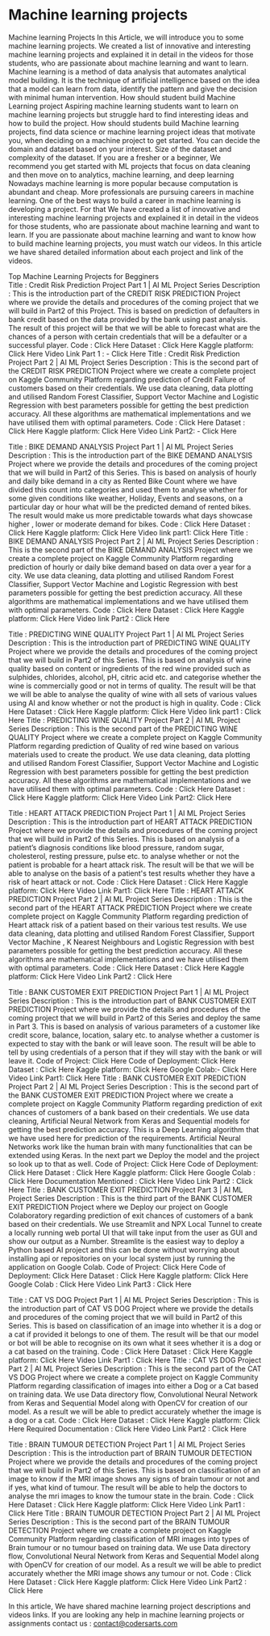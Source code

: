 # Machine learning projects

Machine learning Projects 
In this Article, we will introduce you to some  machine learning projects. We created a list of innovative and interesting machine learning projects and explained it in detail in the videos for those students, who are passionate about machine learning and want to learn. 
Machine learning is a method of data analysis that automates analytical model building. It is the technique of artificial intelligence based on the idea that a model can learn from data, identify the pattern and give the decision with minimal human intervention. 
How should student build Machine Learning project
Aspiring machine learning students want to learn on machine learning projects but struggle hard to find interesting ideas and how to build the project. How should students build Machine learning projects, find data science or machine learning project ideas that motivate you, when deciding on a machine project to get started. You can decide the domain and dataset based on your interest. Size of the dataset and complexity of the dataset. If you are a fresher or a beginner, We recommend you get started with ML projects that focus on data cleaning and then move on to analytics, machine learning, and deep learning   
Nowadays machine learning is more popular because computation is abundant and cheap. More professionals are pursuing careers in machine learning. One of the best ways to build a career in machine learning is developing a project. For that We have created a list of innovative and interesting machine learning projects and explained it in detail in the videos for those students, who are passionate about machine learning and want to learn. 
If you are passionate about machine learning and want to know how to build machine learning projects, you must watch our videos. In this article we have shared detailed information about each project and link of the videos. 

Top Machine Learning Projects for Begginers  
Title : Credit Risk Prediction Project Part 1 | AI ML Project Series
Description : This is the introduction part of the CREDIT RISK PREDICTION Project where we provide the details and procedures of the coming project that we will build in Part2 of this Project. This is based on prediction of defaulters in bank credit based on the data provided by the bank using past analysis. The result of this project will be that we will be able to forecast what are the chances of a person with certain credentials that will be a defaulter or a successful player.
Code : Click Here
Dataset : Click Here
Kaggle platform: Click Here
Video Link Part 1 : - Click Here
Title : Credit Risk Prediction Project Part 2 | AI ML Project Series
Description : This is the second part of the CREDIT RISK PREDICTION Project where we create a complete project on Kaggle Community Platform regarding prediction of Credit Failure of customers based on their credentials. We use data cleaning, data plotting and utilised Random Forest Classifier, Support Vector Machine and Logistic Regression with best parameters possible for getting the best prediction accuracy. All these algorithms are mathematical implementations and we have utilised them with optimal parameters.
Code : Click Here
Dataset : Click Here
Kaggle platform: Click Here
Video Link Part2: - Click Here

Title : BIKE DEMAND ANALYSIS Project Part 1 | AI ML Project Series
Description : This is the introduction part of the BIKE DEMAND ANALYSIS Project where we provide the details and procedures of the coming project that we will build in Part2 of this Series. This is based on analysis of hourly and daily bike demand in a city as Rented Bike Count where we have divided this count into categories and used them to analyse whether for some given conditions like weather, Holiday, Events and seasons, on a particular day or hour what will be the predicted demand of rented bikes. The result would make us more predictable towards what days showcase higher , lower or moderate demand for bikes.
Code : Click Here
Dataset : Click Here
Kaggle platform: Click Here
Video link part1: Click Here
Title : BIKE DEMAND ANALYSIS Project Part 2 | AI ML Project Series
Description : This is the second part of the BIKE DEMAND ANALYSIS Project where we create a complete project on Kaggle Community Platform regarding prediction of hourly or daily bike demand based on data over a year for a city. We use data cleaning, data plotting and utilised Random Forest Classifier, Support Vector Machine and Logistic Regression with best parameters possible for getting the best prediction accuracy. All these algorithms are mathematical implementations and we have utilised them with optimal parameters.
Code : Click Here
Dataset : Click Here
Kaggle platform: Click Here
Video link Part2 : Click Here

Title : PREDICTING WINE QUALITY Project Part 1 | AI ML Project Series
Description : This is the introduction part of PREDICTING WINE QUALITY Project where we provide the details and procedures of the coming project that we will build in Part2 of this Series. This is based on analysis of wine quality based on content or ingredients of the red wine provided such as sulphides, chlorides, alcohol, pH, citric acid etc. and categorise whether the wine is commercially good or not in terms of quality. The result will be that we will be able to analyse the quality of wine with all sets of various values using AI and know whether or not the product is high in quality.
Code : Click Here
Dataset : Click Here
Kaggle platform: Click Here
Video link part1 : Click Here
Title : PREDICTING WINE QUALITY Project Part 2 | AI ML Project Series
Description : This is the second part of the PREDICTING WINE QUALITY Project where we create a complete project on Kaggle Community Platform regarding prediction of Quality of red wine based on various materials used to create the product. We use data cleaning, data plotting and utilised Random Forest Classifier, Support Vector Machine and Logistic Regression with best parameters possible for getting the best prediction accuracy. All these algorithms are mathematical implementations and we have utilised them with optimal parameters.
Code : Click Here
Dataset : Click Here
Kaggle platform: Click Here
Video Link Part2: Click Here

Title : HEART ATTACK PREDICTION Project Part 1 | AI ML Project Series
Description : This is the introduction part of HEART ATTACK PREDICTION Project where we provide the details and procedures of the coming project that we will build in Part2 of this Series. This is based on analysis of a patient’s diagnosis conditions like blood pressure, random sugar, cholesterol, resting pressure, pulse etc. to analyse whether or not the patient is probable for a heart attack risk. The result will be that we will be able to analyse on the basis of a patient's test results whether they have a risk of heart attack or not.
Code : Click Here
Dataset : Click Here
Kaggle platform: Click Here
Video Link Part1: Click Here
Title : HEART ATTACK PREDICTION Project Part 2 | AI ML Project Series
Description : This is the second part of the HEART ATTACK PREDICTION Project where we create complete project on Kaggle Community Platform regarding prediction of Heart attack risk of a patient based on their various test results. We use data cleaning, data plotting and utilised Random Forest Classifier, Support Vector Machine , K Nearest Neighbours and Logistic Regression with best parameters possible for getting the best prediction accuracy. All these algorithms are mathematical implementations and we have utilised them with optimal parameters.
Code : Click Here
Dataset : Click Here
Kaggle platform: Click Here
Video Link Part2 : Click Here

Title : BANK CUSTOMER EXIT PREDICTION Project Part 1 | AI ML Project Series
Description : This is the introduction part of BANK CUSTOMER EXIT PREDICTION Project where we provide the details and procedures of the coming project that we will build in Part2 of this Series and deploy the same in Part 3. This is based on analysis of various parameters of a customer like credit score, balance, location, salary etc. to analyse whether a customer is expected to stay with the bank or will leave soon. The result will be able to tell by using credentials of a person that if they will stay with the bank or will leave it.
Code of Project: Click Here
Code of Deployment: Click Here
Dataset : Click Here
Kaggle platform: Click Here
Google Colab:- Click Here
Video Link Part1: Click Here
Title : BANK CUSTOMER EXIT PREDICTION Project Part 2 | AI ML Project Series
Description : This is the second part of the BANK CUSTOMER EXIT PREDICTION Project where we create a complete project on Kaggle Community Platform regarding prediction of exit chances of customers of a bank based on their credentials. We use data cleaning, Artificial Neural Network from Keras and Sequential models for getting the best prediction accuracy. This is a Deep Learning algorithm that we have used here for prediction of the requirements.
Artificial Neural Networks work like the human brain with many functionalities that can be extended using Keras. In the next part we Deploy the model and the project so look up to that as well.
Code of Project: Click Here
Code of Deployment: Click Here
Dataset : Click Here
Kaggle platform: Click Here
Google Colab : Click Here
Documentation Mentioned : Click Here
Video Link Part2 : Click Here
Title : BANK CUSTOMER EXIT PREDICTION Project Part 3 | AI ML Project Series
Description : This is the third part of the BANK CUSTOMER EXIT PREDICTION Project where we Deploy our project on Google Colaboratory regarding prediction of exit chances of customers of a bank based on their credentials. We use Streamlit and NPX Local Tunnel to create a locally running web portal UI that will take input from the user as GUI and show our output as a Number.
Streamlite is the easiest way to deploy a Python based AI project and this can be done without worrying about installing api or repositories on your local system just by running the application on Google Colab.
Code of Project: Click Here
Code of Deployment: Click Here
Dataset : Click Here
Kaggle platform: Click Here
Google Colab : Click Here
Video Link Part3 : Click Here

Title : CAT VS DOG Project Part 1 | AI ML Project Series
Description : This is the introduction part of CAT VS DOG Project where we provide the details and procedures of the coming project that we will build in Part2 of this Series. This is based on classification of an image into whether it is a dog or a cat if provided it belongs to one of them. The result will be that our model or bot will be able to recognise on its own what it sees whether it is a dog or a cat based on the training.
Code : Click Here
Dataset : Click Here
Kaggle platform: Click Here
Video Link Part1 : Click Here
Title : CAT VS DOG Project Part 2 | AI ML Project Series
Description : This is the second part of the CAT VS DOG Project where we create a complete project on Kaggle Community Platform regarding classification of images into either a Dog or a Cat based on training data. We use Data directory flow, Convolutional Neural Network from Keras and Sequential Model along with OpenCV for creation of our model. As a result we will be able to predict accurately whether the image is a dog or a cat.
Code : Click Here
Dataset : Click Here
Kaggle platform: Click Here
Required Documentation : Click Here
Video Link Part2 : Click Here

Title : BRAIN TUMOUR DETECTION Project Part 1 | AI ML Project Series
Description : This is the introduction part of BRAIN TUMOUR DETECTION Project where we provide the details and procedures of the coming project that we will build in Part2 of this Series. This is based on classification of an image  to know if the MRI image shows any signs of brain tumour or not and if yes, what kind of tumour. The result will be able to help the doctors to analyse the mri images to know the tumour state in the brain. 
Code : Click Here
Dataset : Click Here
Kaggle platform: Click Here
Video Link Part1 : Click Here
Title : BRAIN TUMOUR DETECTION Project Part 2 | AI ML Project Series
Description : This is the second part of the BRAIN TUMOUR DETECTION Project where we create a complete project on Kaggle Community Platform regarding classification of MRI images into types of Brain tumour or no tumour based on training data. We use Data directory flow, Convolutional Neural Network from Keras and Sequential Model along with OpenCV for creation of our model. As a result we will be able to predict accurately whether the MRI image shows any tumour or not.
Code : Click Here
Dataset : Click Here
Kaggle platform: Click Here
Video Link Part2 : Click Here

In this article, We have shared machine learning project descriptions and videos links. If you are looking any help in machine learning projects or assignments contact us : contact@codersarts.com
